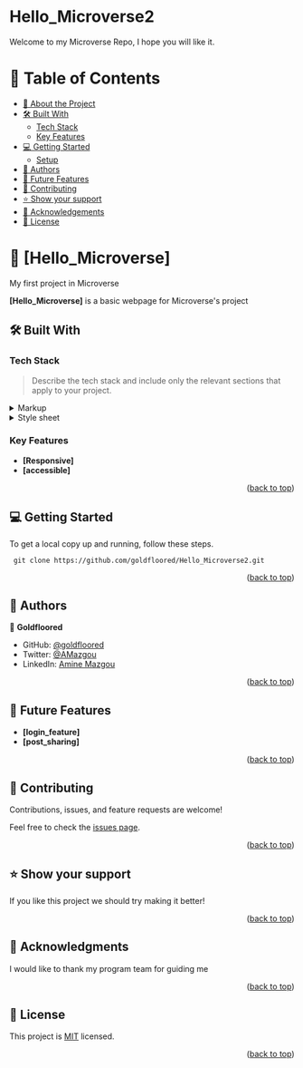 # Hello_Microverse2
Welcome to my Microverse Repo, I hope you will like it.

<a name="readme-top"></a>




# 📗 Table of Contents

- [📖 About the Project](#about-project)
- [🛠 Built With](#built-with)
    - [Tech Stack](#tech-stack)
    - [Key Features](#key-features)
- [💻 Getting Started](#getting-started)
  - [Setup](#setup)
- [👥 Authors](#authors)
- [🔭 Future Features](#future-features)
- [🤝 Contributing](#contributing)
- [⭐️ Show your support](#support)
- [🙏 Acknowledgements](#acknowledgements)
- [📝 License](#license)

<!-- PROJECT DESCRIPTION -->

# 📖 [Hello_Microverse] <a name="about-project"></a>

My first project in Microverse

**[Hello_Microverse]** is a basic webpage for Microverse's project

## 🛠 Built With <a name="built-with"></a>

### Tech Stack <a name="tech-stack"></a>

> Describe the tech stack and include only the relevant sections that apply to your project.

<details>
  <summary>Markup</summary>
  <ul>
    <li><a href="https://html.com/">HTML</a></li>
  </ul>
</details>

<details>
  <summary>Style sheet</summary>
  <ul>
    <li><a href="#">CSS</a></li>
  </ul>
</details>

<!-- Features -->

### Key Features <a name="key-features"></a>



- **[Responsive]**
- **[accessible]**

<p align="right">(<a href="#readme-top">back to top</a>)</p>

<!-- GETTING STARTED -->

## 💻 Getting Started <a name="getting-started"></a>



To get a local copy up and running, follow these steps.

```
 git clone https://github.com/goldfloored/Hello_Microverse2.git
```





<p align="right">(<a href="#readme-top">back to top</a>)</p>

<!-- AUTHORS -->

## 👥 Authors <a name="authors"></a>



👤 **Goldfloored**

- GitHub: [@goldfloored](https://github.com/goldfloored)
- Twitter: [@AMazgou](https://twitter.com/AMazgou)
- LinkedIn: [Amine Mazgou](https://www.linkedin.com/in/amine-mazgou-7324b5223/)

<p align="right">(<a href="#readme-top">back to top</a>)</p>

<!-- FUTURE FEATURES -->

## 🔭 Future Features <a name="future-features"></a>


- **[login_feature]**
- **[post_sharing]**

<p align="right">(<a href="#readme-top">back to top</a>)</p>

## 🤝 Contributing <a name="contributing"></a>

Contributions, issues, and feature requests are welcome!

Feel free to check the [issues page](../../issues/).

<p align="right">(<a href="#readme-top">back to top</a>)</p>

<!-- SUPPORT -->

## ⭐️ Show your support <a name="support"></a>


If you like this project we should try making it better!

<p align="right">(<a href="#readme-top">back to top</a>)</p>

<!-- ACKNOWLEDGEMENTS -->

## 🙏 Acknowledgments <a name="acknowledgements"></a>



I would like to thank my program team for guiding me

<p align="right">(<a href="#readme-top">back to top</a>)</p>


<!-- LICENSE -->

## 📝 License <a name="license"></a>

This project is [MIT](./LICENSE) licensed.



<p align="right">(<a href="#readme-top">back to top</a>)</p>
